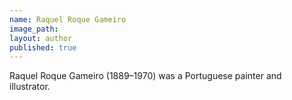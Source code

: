 ```yaml
---
name: Raquel Roque Gameiro
image_path:
layout: author
published: true
---
```

Raquel Roque Gameiro (1889–1970) was a Portuguese painter and illustrator.
